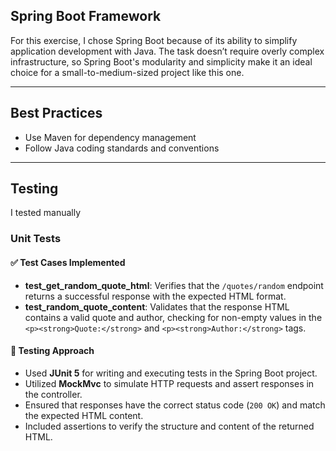 ## Spring Boot Framework
For this exercise, I chose Spring Boot because of its ability to simplify application development with Java. The task doesn’t require overly complex infrastructure, so Spring Boot's modularity and simplicity make it an ideal choice for a small-to-medium-sized project like this one.


---
## Best Practices
- Use Maven for dependency management
- Follow Java coding standards and conventions

---
## Testing
I tested manually

### Unit Tests

#### ✅ Test Cases Implemented

- **test_get_random_quote_html**: Verifies that the `/quotes/random` endpoint returns a successful response with the expected HTML format.
- **test_random_quote_content**: Validates that the response HTML contains a valid quote and author, checking for non-empty values in the `<p><strong>Quote:</strong>` and `<p><strong>Author:</strong>` tags.

#### 🧪 Testing Approach

- Used **JUnit 5** for writing and executing tests in the Spring Boot project.
- Utilized **MockMvc** to simulate HTTP requests and assert responses in the controller.
- Ensured that responses have the correct status code (`200 OK`) and match the expected HTML content.
- Included assertions to verify the structure and content of the returned HTML.
